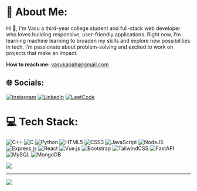 # 💫 About Me:
Hi 👋, I'm Vasu a third-year college student and full-stack web developer who loves building responsive, user-friendly applications. Right now, I’m learning machine learning to broaden my skills and explore new possibilities in tech. I’m passionate about problem-solving and excited to work on projects that make an impact.

 **How to reach me:** vasukapahi@gmail.com


## 🌐 Socials:
[![Instagram](https://img.shields.io/badge/Instagram-%23E4405F.svg?logo=Instagram&logoColor=white)](https://instagram.com/vasu_kapahi) [![LinkedIn](https://img.shields.io/badge/LinkedIn-%230077B5.svg?logo=linkedin&logoColor=white)](https://linkedin.com/in/vasu-kapahi-b9311a258/) [![LeetCode](https://img.shields.io/badge/LeetCode-%23FFA116.svg?style=flat&logo=leetcode&logoColor=white)](https://leetcode.com/vasu_kapahi/) 


# 💻 Tech Stack:
![C++](https://img.shields.io/badge/c++-%2300599C.svg?style=for-the-badge&logo=c%2B%2B&logoColor=white) 
![C](https://img.shields.io/badge/c-%2300599C.svg?style=for-the-badge&logo=c&logoColor=white) 
![Python](https://img.shields.io/badge/python-3670A0?style=for-the-badge&logo=python&logoColor=ffdd54) 
![HTML5](https://img.shields.io/badge/html5-%23E34F26.svg?style=for-the-badge&logo=html5&logoColor=white) 
![CSS3](https://img.shields.io/badge/css3-%231572B6.svg?style=for-the-badge&logo=css3&logoColor=white) 
![JavaScript](https://img.shields.io/badge/javascript-%23323330.svg?style=for-the-badge&logo=javascript&logoColor=%23F7DF1E) 
![NodeJS](https://img.shields.io/badge/node.js-6DA55F?style=for-the-badge&logo=node.js&logoColor=white) 
![Express.js](https://img.shields.io/badge/express.js-%23404d59.svg?style=for-the-badge&logo=express&logoColor=%2361DAFB) 
![React](https://img.shields.io/badge/react-%2320232a.svg?style=for-the-badge&logo=react&logoColor=%2361DAFB) 
![Vue.js](https://img.shields.io/badge/vuejs-%2335495e.svg?style=for-the-badge&logo=vue.js&logoColor=%234FC08D) 
![Bootstrap](https://img.shields.io/badge/bootstrap-%238511FA.svg?style=for-the-badge&logo=bootstrap&logoColor=white) 
![TailwindCSS](https://img.shields.io/badge/tailwindcss-%2338B2AC.svg?style=for-the-badge&logo=tailwind-css&logoColor=white) 
![FastAPI](https://img.shields.io/badge/fastapi-%2300C7B7.svg?style=for-the-badge&logo=fastapi&logoColor=white) 
![MySQL](https://img.shields.io/badge/mysql-4479A1.svg?style=for-the-badge&logo=mysql&logoColor=white) 
![MongoDB](https://img.shields.io/badge/MongoDB-%234ea94b.svg?style=for-the-badge&logo=mongodb&logoColor=white)


![](https://github-readme-stats.vercel.app/api/top-langs/?username=vasukapahi&theme=dark&hide_border=false&include_all_commits=false&count_private=false&layout=compact)


---
[![](https://visitcount.itsvg.in/api?id=vasukapahi&icon=0&color=0)](https://visitcount.itsvg.in)

<!-- Proudly created with GPRM ( https://gprm.itsvg.in ) -->
